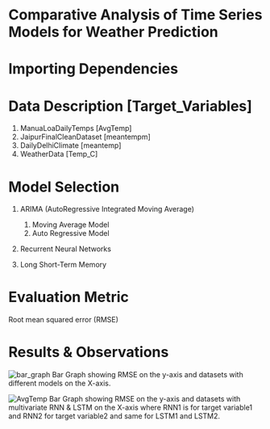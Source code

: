 # Comparative Analysis of Time Series Models for Weather Prediction

# Importing Dependencies

# Data Description [Target_Variables]
1. ManuaLoaDailyTemps  [AvgTemp]
2. JaipurFinalCleanDataset  [meantempm]
3. DailyDelhiClimate   [meantemp]
4. WeatherData   [Temp_C]

# Model Selection
1. ARIMA (AutoRegressive Integrated Moving Average)
   1. Moving Average Model
   2. Auto Regressive Model

3. Recurrent Neural Networks
   
5. Long Short-Term Memory

# Evaluation Metric
   Root mean squared error (RMSE)

# Results & Observations

![bar_graph](https://github.com/Anushka123Garg/Time-Series-Analysis/assets/98416741/7513659b-0d17-4f47-b67d-e1492605ebcd)
Bar Graph showing RMSE on the y-axis and datasets with different models on the X-axis.


![AvgTemp](https://github.com/Anushka123Garg/Time-Series-Analysis/assets/98416741/14c44795-0513-4c85-b131-47e8fe29e488)
Bar Graph showing RMSE on the y-axis and datasets with multivariate RNN & LSTM on the
X-axis where RNN1 is for target variable1 and RNN2 for target variable2 and same for LSTM1
and LSTM2.
